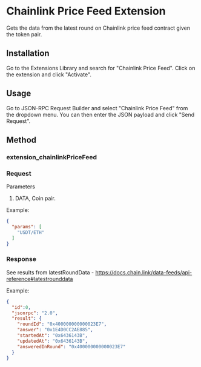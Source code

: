 # Chainlink Price Feed Extension

Gets the data from the latest round on Chainlink price feed contract given the token pair.

## Installation

Go to the Extensions Library and search for "Chainlink Price Feed". Click on the extension and click "Activate".

## Usage

Go to JSON-RPC Request Builder and select "Chainlink Price Feed" from the dropdown menu. You can then enter the JSON payload and click "Send Request".

## Method

### **extension_chainlinkPriceFeed**

### Request

Parameters

1. DATA, Coin pair.

Example:
```json
{
  "params": [
    "USDT/ETH"
  ]
}
```

### Response

See results from latestRoundData - https://docs.chain.link/data-feeds/api-reference#latestrounddata

Example:
```json
{
  "id":0,
  "jsonrpc": "2.0",
  "result": {
    "roundId": "0x400000000000023E7",
    "answer": "0x1E4D0CC2AE885",
    "startedAt": "0x6436143B",
    "updatedAt": "0x6436143B",
    "answeredInRound": "0x400000000000023E7"
  }
}
```
